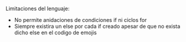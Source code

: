 Limitaciones del lenguaje:
- No permite anidaciones de condiciones if ni ciclos for
- Siempre existira un else por cada if creado apesar de que no exista dicho else en el codigo de emojis
